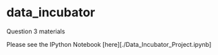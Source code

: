 # data_incubator
Question 3 materials

Please see the IPython Notebook [here][./Data_Incubator_Project.ipynb]
